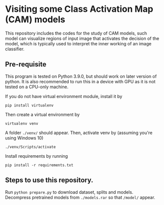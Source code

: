 # Visiting some Class Activation Map (CAM) models

This repository includes the codes for the study of CAM models, 
such model can visualize regions of input image that activates the 
decision of the model, which is typically used to interpret 
the inner working of an image classifier. 

## Pre-requisite

This program is tested on Python 3.9.0, but should work on later version
of python. It is also recommended to run this in a device with GPU as
it is not tested on a CPU-only machine.

If you do not have virtual environment module, install it by
```
pip install virtualenv
```
Then create a virtual environment by
```
virtualenv venv
```
A folder `./venv/` should appear. Then, activate venv by (assuming you're using 
Windows 10)
```
./venv/Scripts/activate
```

Install requirements by running
```
pip install -r requirements.txt
```

## Steps to use this repository. 

Run `python prepare.py` to download dataset, splits and models. 
Decompress pretrained models from `./models.rar` so that `/model/` 
appear. 
